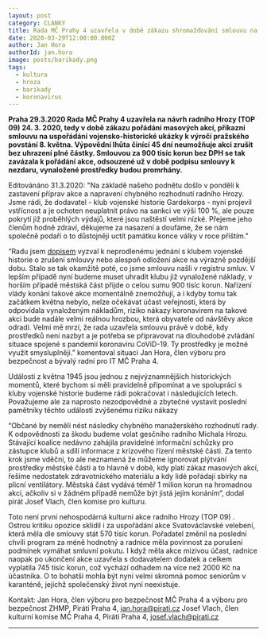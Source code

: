 ```yaml
---
layout: post
category: CLANKY
title: Rada MČ Prahy 4 uzavřela v době zákazu shromažďování smlouvu na konání masové akce
date: 2020-03-29T12:00:00.000Z
author: Jan Hora 
authorId: jan.hora    
image: posts/barikady.png
tags: 
  - kultura
  - hroza
  - barikady
  - koronavirus
---
```


<b>Praha 29.3.2020 Rada MČ Prahy 4 uzavřela na návrh radního Hrozy (TOP 09) 24. 3. 2020, tedy v době zákazu pořádání masových akcí, příkazní smlouvu  na uspořádání vojensko-historické ukázky k výročí pražského povstání 8. května. Výpovědní lhůta činící 45 dní neumožňuje akci zrušit bez uhrazení plné částky. Smlouvou za 900 tisíc korun bez DPH se tak zavázala k pořádání akce, odsouzené už v době podpisu smlouvy k nezdaru, vynaložené prostředky budou promrhány.</b>

Editovánáno 31.3.2020: "Na základě našeho podnětu došlo v pondělí k zastavení příprav akce a napravení chybného rozhodnutí radního Hrozy. Jsme rádi, že dodavatel - klub vojenské historie Gardekorps - nyní projevil vstřícnost a je ochoten neuplatnit právo na sankci ve výši 100 %, ale pouze pokrytí již proběhlých výdajů, které jsou naštěstí velmi nízké. Přejeme jeho členům hodně zdraví, děkujeme za nasazení a doufáme, že se nám společně podaří o to důstojněji uctít památku konce války v roce příštím."


“Radu jsem <a href="https://drive.google.com/file/d/1dN4OTggXPIOwAj_TQdBP4-Q47oPi7KZo/view?usp=sharing">dopisem</a> vyzval k neprodlenému jednání s klubem vojenské historie o zrušení smlouvy nebo alespoň odložení akce na výrazně pozdější dobu. Stalo se tak okamžitě poté, co jsme smlouvu našli v registru smluv. V lepším případě nyní budeme muset uhradit klubu již vynaložené náklady, v horším případě městská část přijde o celou sumu 900 tisíc korun. Nařízení vlády konání takové akce momentálně znemožňují, a i kdyby tomu tak začátkem května nebylo, nelze očekávat účast veřejnosti, která by odpovídala vynaloženým nákladům, riziko nákazy koronavirem na takové akci bude nadále velmi reálnou hrozbou, která obyvatele od návštěvy akce odradí. Velmi mě mrzí, že rada uzavřela smlouvu právě v době, kdy prostředků není nazbyt a je potřeba se připravovat na dlouhodobé zvládání situace spojené s pandemií koronaviru CoViD-19. Ty prostředky je možné využít smysluplněji.” komentoval situaci Jan Hora, člen výboru pro bezpečnost a bývalý radní pro IT MČ Praha 4.

Události z května 1945 jsou jednou z nejvýznamnějších historických momentů, které bychom si měli pravidelně připomínat a ve spolupráci s kluby vojenské historie budeme rádi pokračovat i  následujících letech. Považujeme ale za naprosto nezodpovědné a zbytečné vystavit poslední pamětníky těchto událostí zvýšenému riziku nákazy 

“Občané by neměli nést následky chybného manažerského rozhodnutí rady. K odpovědnosti za škodu budeme volat gesčního radního Michala Hrozu. Stávající koalice nedávno zahájila pravidelné informační schůzky pro zástupce klubů a sdílí informace z krizového řízení městské části. Za tento krok jsme vděčni, to ale neznamená že můžeme ignorovat plýtvání prostředky městské části a to hlavně v době, kdy platí zákaz masových akcí, řešíme nedostatek zdravotnického materiálu a kdy lidé pořádají sbírky na plicní ventilátory. Městská část vydává téměř 1 milion korun na hromadnou akci, ačkoliv si v žádném případě nemůže být jistá jejím konáním”,
dodal pirát Josef Vlach, člen komise pro kulturu. 

Toto není první nehospodárná kulturní akce radního Hrozy (TOP 09) . Ostrou kritiku opozice sklidil i za uspořádání akce Svatováclavské velebení, která měla dle smlouvy stát 570 tisíc korun. Pořadatel změnil na poslední chvíli program za méně hodnotný a radnice měla povinnost za porušení podmínek vymáhat smluvní pokutu. I když měla akce mizivou účast, radnice naopak po ukončení akce uzavřela s dodavatelem dodatek a celkem vyplatila 745 tisíc korun, což vychází odhadem na více než 2000 Kč na účastníka. O to bohatší mohla být nyní velmi skromná pomoc seniorům v karanténě, jejichž společenský život nyní neexistuje. 

Kontakt: 
Jan Hora, člen výboru pro bezpečnost MČ Praha 4 a výboru pro bezpečnost ZHMP, Piráti Praha 4, jan.hora@pirati.cz
Josef Vlach, člen kulturní komise  MČ Praha 4, Piráti Praha 4, josef.vlach@pirati.cz


- - -
